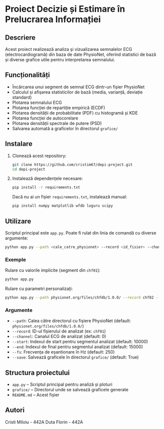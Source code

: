 # Proiect Decizie și Estimare în Prelucrarea Informației

## Descriere

Acest proiect realizează analiza și vizualizarea semnalelor ECG (electrocardiogramă) din baza de date PhysioNet, oferind statistici de bază și diverse grafice utile pentru interpretarea semnalului.

## Funcționalități

- Încărcarea unui segment de semnal ECG dintr-un fișier PhysioNet
- Calculul și afișarea statisticilor de bază (media, varianță, deviație standard)
- Plotarea semnalului ECG
- Plotarea funcției de repartiție empirică (ECDF)
- Plotarea densității de probabilitate (PDF) cu histogramă și KDE
- Plotarea funcției de autocorelare
- Plotarea densității spectrale de putere (PSD)
- Salvarea automată a graficelor în directorul `grafice/`

## Instalare

1. Clonează acest repository:
   ```bash
   git clone https://github.com/cristim67/depi-project.git
   cd depi-project
   ```

2. Instalează dependențele necesare:
   ```bash
   pip install -r requirements.txt
   ```

   Dacă nu ai un fișier `requirements.txt`, instalează manual:
   ```bash
   pip install numpy matplotlib wfdb loguru scipy
   ```

## Utilizare

Scriptul principal este `app.py`. Poate fi rulat din linia de comandă cu diverse argumente:

```bash
python app.py --path <cale_catre_physionet> --record <id_fisier> --channel <canal> --start <start> --end <end> --fs <frecventa> --save <True/False>
```

### Exemple

Rulare cu valorile implicite (segment din `chf01`):

```bash
python app.py
```

Rulare cu parametri personalizați:

```bash
python app.py --path physionet.org/files/chfdb/1.0.0/ --record chf02 --channel 1 --start 5000 --end 10000 --fs 250 --save True
```

### Argumente

- `--path`: Calea către directorul cu fișiere PhysioNet (default: `physionet.org/files/chfdb/1.0.0/`)
- `--record`: ID-ul fișierului de analizat (ex: `chf01`)
- `--channel`: Canalul ECG de analizat (default: 0)
- `--start`: Indexul de start pentru segmentul analizat (default: 10000)
- `--end`: Indexul de final pentru segmentul analizat (default: 15000)
- `--fs`: Frecvența de eșantionare în Hz (default: 250)
- `--save`: Salvează graficele în directorul `grafice/` (default: True)

## Structura proiectului

- `app.py` – Scriptul principal pentru analiză și ploturi
- `grafice/` – Directorul unde se salvează graficele generate
- `README.md` – Acest fișier

## Autori

Cristi Miloiu - 442A
Duta Florin - 442A